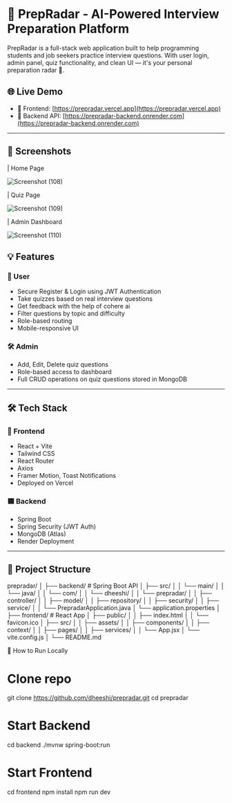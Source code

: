 # 🧠 PrepRadar - AI-Powered Interview Preparation Platform

PrepRadar is a full-stack web application built to help programming students and job seekers practice interview questions.
With user login, admin panel, quiz functionality, and clean UI — it's your personal preparation radar 🚀.

## 🌐 Live Demo

- 🔗 Frontend: [https://prepradar.vercel.app](https://prepradar.vercel.app)
- 🔗 Backend API: [https://prepradar-backend.onrender.com](https://prepradar-backend.onrender.com)

---

## 📸 Screenshots

| Home Page   

![Screenshot (108)](https://github.com/user-attachments/assets/4a99bafa-154a-4e5e-9338-b0e14a0d96b1)



| Quiz Page   

![Screenshot (109)](https://github.com/user-attachments/assets/b87cc738-f4d9-4d26-9e2b-bd61a2a53955)



| Admin Dashboard    

![Screenshot (110)](https://github.com/user-attachments/assets/df9083a2-28aa-48fb-bb9d-3084d6a31443)




## 💡 Features

### 👤 User
- Secure Register & Login using JWT Authentication
- Take quizzes based on real interview questions
- Get feedback with the help of cohere ai
- Filter questions by topic and difficulty
- Role-based routing
- Mobile-responsive UI

### 🛠️ Admin
- Add, Edit, Delete quiz questions
- Role-based access to dashboard
- Full CRUD operations on quiz questions stored in MongoDB
---

## 🛠️ Tech Stack

### 🔷 Frontend
- React + Vite
- Tailwind CSS
- React Router
- Axios
- Framer Motion, Toast Notifications
- Deployed on Vercel

### 🟩 Backend
- Spring Boot
- Spring Security (JWT Auth)
- MongoDB (Atlas)
- Render Deployment

---
## 📁 Project Structure

prepradar/
│
├── backend/ # Spring Boot API
│   ├── src/
│   │   └── main/
│   │       └── java/
│   │           └── com/
│   │               └── dheeshi/
│   │                   └── prepradar/
│   │                       ├── controller/
│   │                       ├── model/
│   │                       ├── repository/
│   │                       ├── security/
│   │                       ├── service/
│   │                       └── PrepradarApplication.java
│   └── application.properties
│
├── frontend/ # React App
│   ├── public/
│   │   ├── index.html
│   │   └── favicon.ico
│   ├── src/
│   │   ├── assets/
│   │   ├── components/
│   │   ├── context/
│   │   ├── pages/
│   │   ├── services/
│   │   └── App.jsx
│   └── vite.config.js
│
└── README.md


📌 How to Run Locally

# Clone repo
git clone https://github.com/dheeshi/prepradar.git
cd prepradar

# Start Backend
cd backend
./mvnw spring-boot:run

# Start Frontend
cd frontend
npm install
npm run dev

